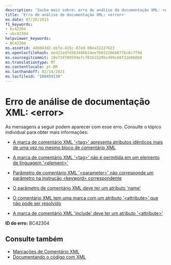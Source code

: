 ```yaml
---
description: 'Saiba mais sobre: erro de análise da documentação XML: <error>'
title: 'Erro de análise de documentação XML: <error>'
ms.date: 07/20/2015
f1_keywords:
- bc42304
- vbc42304
helpviewer_keywords:
- BC42304
ms.assetid: 44b043d2-ebfe-415c-87ed-00ea32227b23
ms.openlocfilehash: eed21edfd363406b24ee76032266b077bc6c7f9d
ms.sourcegitcommit: 10e719780594efc781b15295e499c66f316068b8
ms.translationtype: MT
ms.contentlocale: pt-BR
ms.lasthandoff: 02/14/2021
ms.locfileid: "100459130"
---
```

# <a name="xml-documentation-parse-error-error"></a>Erro de análise de documentação XML: \<error>

As mensagens a seguir podem aparecer com esse erro. Consulte o tópico individual para obter mais informações:  
  
- [A marca de comentário XML '\<tag>' apresenta atributos idênticos mais de uma vez no mesmo bloco de comentário XML](bc42305.md)  
  
- [A marca de comentário XML '\<tag>' não é permitida em um elemento de linguagem '\<element>'](bc42306.md)  
  
- [Parâmetro de comentário XML '\<parameter>' não corresponde um parâmetro na instrução \<keyword> correspondente](bc42307.md)  
  
- [O parâmetro de comentário XML deve ter um atributo 'name'](bc42308.md)  
  
- [O comentário XML tem uma marca com um atributo '\<attribute>' que não pode ser resolvido](bc42309.md)  
  
- [A marca de comentário XML 'include' deve ter um atributo '\<attribute>'](bc42310.md)  
  
 **ID do erro:** BC42304  
  
## <a name="see-also"></a>Consulte também

- [Marcações de Comentário XML](../language-reference/xmldoc/index.md)
- [Documentando o código com XML](../programming-guide/program-structure/documenting-your-code-with-xml.md)
